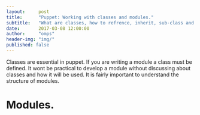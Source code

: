```yaml
---
layout:     post
title:      "Puppet: Working with classes and modules."
subtitle:   "What are classes, how to refrence, inherit, sub-class and and use them within puppet"
date:       2017-03-08 12:00:00
author:     "omps"
header-img: "img/"
published: false
---
```


Classes are essential in puppet. If you are writing a module a class must be defined. It wont be practical to develop a module without discussing about classes and how it will be used. It is fairly important to understand the structure of modules.

# Modules.

